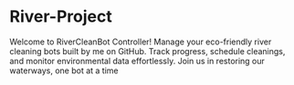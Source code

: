 # River-Project
Welcome to RiverCleanBot Controller! Manage your eco-friendly river cleaning bots built by me on GitHub. Track progress, schedule cleanings, and monitor environmental data effortlessly. Join us in restoring our waterways, one bot at a time
